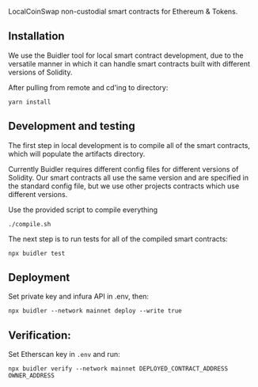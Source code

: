 LocalCoinSwap non-custodial smart contracts for Ethereum & Tokens.


## Installation

We use the Buidler tool for local smart contract development, due to the versatile manner in which it can handle smart contracts built with different versions of Solidity.

After pulling from remote and cd'ing to directory:
```
yarn install
```

## Development and testing

The first step in local development is to compile all of the smart contracts, which will populate the artifacts directory.

Currently Buidler requires different config files for different versions of Solidity. Our smart contracts all use the same version and are specified in the standard config file, but we use other projects contracts which use different versions. 

Use the provided script to compile everything
```
./compile.sh
```

The next step is to run tests for all of the compiled smart contracts:
```
npx buidler test
```

## Deployment

Set private key and infura API in .env, then:
```
npx buidler --network mainnet deploy --write true
```

## Verification:

Set Etherscan key in `.env` and run:
```
npx buidler verify --network mainnet DEPLOYED_CONTRACT_ADDRESS OWNER_ADDRESS
```